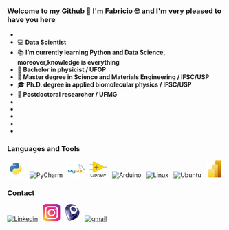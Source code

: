 ### Welcome to my Github 👋 I'm Fabricio 🤓 and I'm very pleased to have you here 

- 
- :computer: **Data Scientist**
- :books: **I’m currently learning  Python and Data Science, moreover,knowledge is everything** 
- :microscope: **Bachelor in physicist / UFOP**
- :scroll: **Master degree in Science and Materials Engineering / IFSC/USP**
- :mortar_board: **Ph.D. degree in applied biomolecular physics / IFSC/USP**
- :microscope: **Postdoctoral researcher / UFMG** 
- 
- 
- 
- 
- 

### Languages and Tools 

<img height="40" src="https://raw.githubusercontent.com/github/explore/80688e429a7d4ef2fca1e82350fe8e3517d3494d/topics/python/python.png" alt="Python">&nbsp;&nbsp;
<img height="40" src="https://dashboard.snapcraft.io/site_media/appmedia/2017/11/PyCharmCore256.png" alt="PyCharm" />&nbsp;&nbsp;
<img height="40" src="https://github.com/devicons/devicon/blob/master/icons/mysql/mysql-original-wordmark.svg" alt="MySQL" />&nbsp;&nbsp;
<img height="40" src="https://github.com/devicons/devicon/blob/master/icons/labview/labview-original-wordmark.svg" alt="LABView" />&nbsp;&nbsp;
<img height="40" src="https://cdn.jsdelivr.net/gh/devicons/devicon/icons/arduino/arduino-original-wordmark.svg" alt="Arduino" />&nbsp;&nbsp;
<img height="40" src="https://cdn.jsdelivr.net/gh/devicons/devicon/icons/linux/linux-original.svg" alt="Linux" />&nbsp;&nbsp;
<img height="40" src="https://cdn.jsdelivr.net/gh/devicons/devicon/icons/ubuntu/ubuntu-plain.svg" alt="Ubuntu" />&nbsp;&nbsp;
<img height="40" src="https://github.com/fabricio2384/fabricio2384/blob/main/New_Power_BI_Logo.svg.png" alt="Power BI" />

### Contact

[<img height="40" src="https://cdn.jsdelivr.net/gh/devicons/devicon/icons/linkedin/linkedin-original.svg" alt="Linkedin"/>](https://www.linkedin.com/in/fabricio-santos-20704570/)&nbsp;&nbsp;
[<img height="40" src="https://github.com/fabricio2384/fabricio2384/blob/main/iconfinder-social-media-applications-3instagram-4102579_113804.svg" alt="Instagram"/>](https://www.instagram.com/fabricioaps1/)&nbsp;&nbsp;
[<img height="40" src="https://github.com/fabricio2384/fabricio2384/blob/main/image-removebg-preview.png" alt="Lattes"/>](http://lattes.cnpq.br/4083978919936110/)&nbsp;&nbsp;
[<img height="40" src="https://upload.wikimedia.org/wikipedia/commons/7/7e/Gmail_icon_%282020%29.svg" alt="gmail"/>](mailto:santofabricio@gmail.com)

